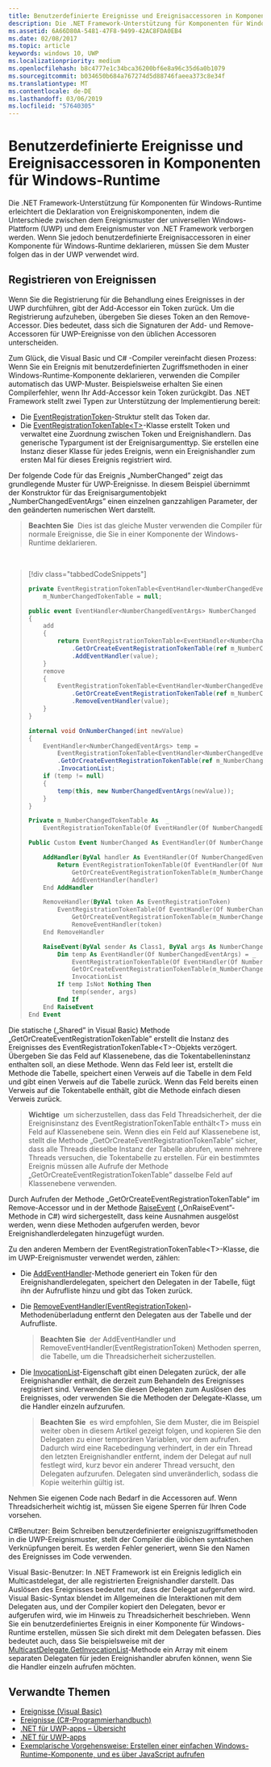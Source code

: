 ```yaml
---
title: Benutzerdefinierte Ereignisse und Ereignisaccessoren in Komponenten für Windows-Runtime
description: Die .NET Framework-Unterstützung für Komponenten für Windows-Runtime erleichtert die Deklaration von Ereigniskomponenten, indem die Unterschiede zwischen dem Ereignismuster der universellen Windows-Plattform (UWP) und dem Ereignismuster von .NET Framework verborgen werden.
ms.assetid: 6A66D80A-5481-47F8-9499-42AC8FDA0EB4
ms.date: 02/08/2017
ms.topic: article
keywords: windows 10, UWP
ms.localizationpriority: medium
ms.openlocfilehash: b8c4777e1c34bca36200bf6e8a96c35d6a0b1079
ms.sourcegitcommit: b034650b684a767274d5d88746faeea373c8e34f
ms.translationtype: MT
ms.contentlocale: de-DE
ms.lasthandoff: 03/06/2019
ms.locfileid: "57640305"
---
```

# <a name="custom-events-and-event-accessors-in-windows-runtime-components"></a>Benutzerdefinierte Ereignisse und Ereignisaccessoren in Komponenten für Windows-Runtime



Die .NET Framework-Unterstützung für Komponenten für Windows-Runtime erleichtert die Deklaration von Ereigniskomponenten, indem die Unterschiede zwischen dem Ereignismuster der universellen Windows-Plattform (UWP) und dem Ereignismuster von .NET Framework verborgen werden. Wenn Sie jedoch benutzerdefinierte Ereignisaccessoren in einer Komponente für Windows-Runtime deklarieren, müssen Sie dem Muster folgen das in der UWP verwendet wird.

## <a name="registering-events"></a>Registrieren von Ereignissen


Wenn Sie die Registrierung für die Behandlung eines Ereignisses in der UWP durchführen, gibt der Add-Accessor ein Token zurück. Um die Registrierung aufzuheben, übergeben Sie dieses Token an den Remove-Accessor. Dies bedeutet, dass sich die Signaturen der Add- und Remove-Accessoren für UWP-Ereignisse von den üblichen Accessoren unterscheiden.

Zum Glück, die Visual Basic und C# -Compiler vereinfacht diesen Prozess: Wenn Sie ein Ereignis mit benutzerdefinierten Zugriffsmethoden in einer Windows-Runtime-Komponente deklarieren, verwenden die Compiler automatisch das UWP-Muster. Beispielsweise erhalten Sie einen Compilerfehler, wenn Ihr Add-Accessor kein Token zurückgibt. Das .NET Framework stellt zwei Typen zur Unterstützung der Implementierung bereit:

-   Die [EventRegistrationToken](https://msdn.microsoft.com/library/windows/apps/windows.foundation.eventregistrationtoken.aspx)-Struktur stellt das Token dar.
-   Die [EventRegistrationTokenTable&lt;T&gt;](https://msdn.microsoft.com/library/hh138412.aspx)-Klasse erstellt Token und verwaltet eine Zuordnung zwischen Token und Ereignishandlern. Das generische Typargument ist der Ereignisargumenttyp. Sie erstellen eine Instanz dieser Klasse für jedes Ereignis, wenn ein Ereignishandler zum ersten Mal für dieses Ereignis registriert wird.

Der folgende Code für das Ereignis „NumberChanged” zeigt das grundlegende Muster für UWP-Ereignisse. In diesem Beispiel übernimmt der Konstruktor für das Ereignisargumentobjekt „NumberChangedEventArgs” einen einzelnen ganzzahligen Parameter, der den geänderten numerischen Wert darstellt.

> **Beachten Sie**  Dies ist das gleiche Muster verwenden die Compiler für normale Ereignisse, die Sie in einer Komponente der Windows-Runtime deklarieren.

 
> [!div class="tabbedCodeSnippets"]
> ```csharp
> private EventRegistrationTokenTable<EventHandler<NumberChangedEventArgs>>
>     m_NumberChangedTokenTable = null;
>
> public event EventHandler<NumberChangedEventArgs> NumberChanged
> {
>     add
>     {
>         return EventRegistrationTokenTable<EventHandler<NumberChangedEventArgs>>
>             .GetOrCreateEventRegistrationTokenTable(ref m_NumberChangedTokenTable)
>             .AddEventHandler(value);
>     }
>     remove
>     {
>         EventRegistrationTokenTable<EventHandler<NumberChangedEventArgs>>
>             .GetOrCreateEventRegistrationTokenTable(ref m_NumberChangedTokenTable)
>             .RemoveEventHandler(value);
>     }
> }
>
> internal void OnNumberChanged(int newValue)
> {
>     EventHandler<NumberChangedEventArgs> temp =
>         EventRegistrationTokenTable<EventHandler<NumberChangedEventArgs>>
>         .GetOrCreateEventRegistrationTokenTable(ref m_NumberChangedTokenTable)
>         .InvocationList;
>     if (temp != null)
>     {
>         temp(this, new NumberChangedEventArgs(newValue));
>     }
> }
> ```
> ```vb
> Private m_NumberChangedTokenTable As  _
>     EventRegistrationTokenTable(Of EventHandler(Of NumberChangedEventArgs))
>
> Public Custom Event NumberChanged As EventHandler(Of NumberChangedEventArgs)
>
>     AddHandler(ByVal handler As EventHandler(Of NumberChangedEventArgs))
>         Return EventRegistrationTokenTable(Of EventHandler(Of NumberChangedEventArgs)).
>             GetOrCreateEventRegistrationTokenTable(m_NumberChangedTokenTable).
>             AddEventHandler(handler)
>     End AddHandler
>
>     RemoveHandler(ByVal token As EventRegistrationToken)
>         EventRegistrationTokenTable(Of EventHandler(Of NumberChangedEventArgs)).
>             GetOrCreateEventRegistrationTokenTable(m_NumberChangedTokenTable).
>             RemoveEventHandler(token)
>     End RemoveHandler
>
>     RaiseEvent(ByVal sender As Class1, ByVal args As NumberChangedEventArgs)
>         Dim temp As EventHandler(Of NumberChangedEventArgs) = _
>             EventRegistrationTokenTable(Of EventHandler(Of NumberChangedEventArgs)).
>             GetOrCreateEventRegistrationTokenTable(m_NumberChangedTokenTable).
>             InvocationList
>         If temp IsNot Nothing Then
>             temp(sender, args)
>         End If
>     End RaiseEvent
> End Event
> ```

Die statische („Shared” in Visual Basic) Methode „GetOrCreateEventRegistrationTokenTable” erstellt die Instanz des Ereignisses des EventRegistrationTokenTable&lt;T&gt;-Objekts verzögert. Übergeben Sie das Feld auf Klassenebene, das die Tokentabelleninstanz enthalten soll, an diese Methode. Wenn das Feld leer ist, erstellt die Methode die Tabelle, speichert einen Verweis auf die Tabelle in dem Feld und gibt einen Verweis auf die Tabelle zurück. Wenn das Feld bereits einen Verweis auf die Tokentabelle enthält, gibt die Methode einfach diesen Verweis zurück.

> **Wichtige**  um sicherzustellen, dass das Feld Threadsicherheit, der die Ereignisinstanz des EventRegistrationTokenTable enthält&lt;T&gt; muss ein Feld auf Klassenebene sein. Wenn dies ein Feld auf Klassenebene ist, stellt die Methode „GetOrCreateEventRegistrationTokenTable” sicher, dass alle Threads dieselbe Instanz der Tabelle abrufen, wenn mehrere Threads versuchen, die Tokentabelle zu erstellen. Für ein bestimmtes Ereignis müssen alle Aufrufe der Methode „GetOrCreateEventRegistrationTokenTable” dasselbe Feld auf Klassenebene verwenden.

Durch Aufrufen der Methode „GetOrCreateEventRegistrationTokenTable” im Remove-Accessor und in der Methode [RaiseEvent](https://msdn.microsoft.com/library/fwd3bwed.aspx) („OnRaiseEvent”-Methode in C#) wird sichergestellt, dass keine Ausnahmen ausgelöst werden, wenn diese Methoden aufgerufen werden, bevor Ereignishandlerdelegaten hinzugefügt wurden.

Zu den anderen Membern der EventRegistrationTokenTable&lt;T&gt;-Klasse, die im UWP-Ereignismuster verwendet werden, zählen:

-   Die [AddEventHandler](https://msdn.microsoft.com/library/hh138458.aspx)-Methode generiert ein Token für den Ereignishandlerdelegaten, speichert den Delegaten in der Tabelle, fügt ihn der Aufrufliste hinzu und gibt das Token zurück.
-   Die [RemoveEventHandler(EventRegistrationToken)](https://msdn.microsoft.com/library/hh138425.aspx)-Methodenüberladung entfernt den Delegaten aus der Tabelle und der Aufrufliste.

    >**Beachten Sie**  der AddEventHandler und RemoveEventHandler(EventRegistrationToken) Methoden sperren, die Tabelle, um die Threadsicherheit sicherzustellen.

-   Die [InvocationList](https://msdn.microsoft.com/library/hh138465.aspx)-Eigenschaft gibt einen Delegaten zurück, der alle Ereignishandler enthält, die derzeit zum Behandeln des Ereignisses registriert sind. Verwenden Sie diesen Delegaten zum Auslösen des Ereignisses, oder verwenden Sie die Methoden der Delegate-Klasse, um die Handler einzeln aufzurufen.

    >**Beachten Sie**  es wird empfohlen, Sie dem Muster, die im Beispiel weiter oben in diesem Artikel gezeigt folgen, und kopieren Sie den Delegaten zu einer temporären Variablen, vor dem aufrufen. Dadurch wird eine Racebedingung verhindert, in der ein Thread den letzten Ereignishandler entfernt, indem der Delegat auf null festlegt wird, kurz bevor ein anderer Thread versucht, den Delegaten aufzurufen. Delegaten sind unveränderlich, sodass die Kopie weiterhin gültig ist.

Nehmen Sie eigenen Code nach Bedarf in die Accessoren auf. Wenn Threadsicherheit wichtig ist, müssen Sie eigene Sperren für Ihren Code vorsehen.

C#Benutzer: Beim Schreiben benutzerdefinierter ereigniszugriffsmethoden in die UWP-Ereignismuster, stellt der Compiler die üblichen syntaktischen Verknüpfungen bereit. Es werden Fehler generiert, wenn Sie den Namen des Ereignisses im Code verwenden.

Visual Basic-Benutzer: In .NET Framework ist ein Ereignis lediglich ein Multicastdelegat, der alle registrierten Ereignishandler darstellt. Das Auslösen des Ereignisses bedeutet nur, dass der Delegat aufgerufen wird. Visual Basic-Syntax blendet im Allgemeinen die Interaktionen mit dem Delegaten aus, und der Compiler kopiert den Delegaten, bevor er aufgerufen wird, wie im Hinweis zu Threadsicherheit beschrieben. Wenn Sie ein benutzerdefiniertes Ereignis in einer Komponente für Windows-Runtime erstellen, müssen Sie sich direkt mit dem Delegaten befassen. Dies bedeutet auch, dass Sie beispielsweise mit der [MulticastDelegate.GetInvocationList](https://msdn.microsoft.com/library/system.multicastdelegate.getinvocationlist.aspx)-Methode ein Array mit einem separaten Delegaten für jeden Ereignishandler abrufen können, wenn Sie die Handler einzeln aufrufen möchten.

## <a name="related-topics"></a>Verwandte Themen

* [Ereignisse (Visual Basic)](https://msdn.microsoft.com/library/ms172877.aspx)
* [Ereignisse (C#-Programmierhandbuch)](https://msdn.microsoft.com/library/awbftdfh.aspx)
* [.NET für UWP-apps – Übersicht](https://msdn.microsoft.com/library/windows/apps/xaml/br230302.aspx)
* [.NET für UWP-apps](https://msdn.microsoft.com/library/windows/apps/xaml/mt185501.aspx)
* [Exemplarische Vorgehensweise: Erstellen einer einfachen Windows-Runtime-Komponente, und es über JavaScript aufrufen](walkthrough-creating-a-simple-windows-runtime-component-and-calling-it-from-javascript.md)
